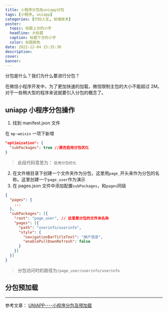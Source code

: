 ```yaml
---
title: 小程序分包及uniapp分包
tags: [小程序, uniapp]
categories: [代码人生, 前端技术]
poster:
  topic: 标题上方的小字
  headline: 大标题
  caption: 标题下方的小字
  color: 标题颜色
date: 2022-12-04 15:35:30
description:
cover:
banner:
---
```


分包是什么？我们为什么要进行分包？

在微信小程序开发中，为了更加快速的加载，微信限制主包的大小不能超过 2M。对于一些稍大型的程序来说就要引入分包的概念了。

## uniapp 小程序分包操作

1. 找到 manifest.json 文件

在 `mp-weixin` 一项下新增

```json
"optimization": {
  "subPackages": true //是否启用分包优化
}
```

> 此段代码意思为： `启用分包优化`

2. 在文件根目录下创建一个文件夹作为分包，这里用`page_`开头来作为分包的名称。这里创建一个`page_user`作为演示
3. 在 pages.json 文件中添加配置`subPackages`，和`pages`同级

```json
{
  "pages": {
    ...
  },
  "subPackages": [{
    "root": "page_user", // 这里是分包的文件夹名称
    "pages": [{
      "path": "userinfo/userinfo",
      "style": {
        "navigationBarTitleText": "用户信息",
        "enablePullDownRefresh": false
      }
    }]
  }]
}
```

> 分包访问时的路径为`/page_user/userinfo/userinfo`

## 分包预加载

---

参考文章：
[UNIAPP----小程序分包及预加载](https://blog.csdn.net/weixin_44126737/article/details/119212633)
